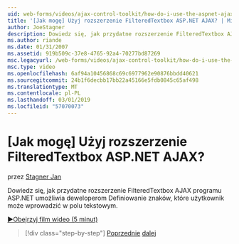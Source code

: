 ```yaml
---
uid: web-forms/videos/ajax-control-toolkit/how-do-i-use-the-aspnet-ajax-filteredtextbox-extender
title: '[Jak mogę] Użyj rozszerzenie FilteredTextbox ASP.NET AJAX? | Microsoft Docs'
author: JoeStagner
description: Dowiedz się, jak przydatne rozszerzenie FilteredTextbox AJAX programu ASP.NET umożliwia deweloperom Definiowanie znaków, które użytkownik może wprowadzić w polu tekstowym.
ms.author: riande
ms.date: 01/31/2007
ms.assetid: 919b509c-37e8-4765-92a4-70277bd87269
msc.legacyurl: /web-forms/videos/ajax-control-toolkit/how-do-i-use-the-aspnet-ajax-filteredtextbox-extender
msc.type: video
ms.openlocfilehash: 6af94a10456868c69c6977962e90876bbdd40621
ms.sourcegitcommit: 24b1f6decbb17bb22a45166e5fdb0845c65af498
ms.translationtype: MT
ms.contentlocale: pl-PL
ms.lasthandoff: 03/01/2019
ms.locfileid: "57070073"
---
```

<a name="how-do-i-use-the-aspnet-ajax-filteredtextbox-extender"></a>[Jak mogę] Użyj rozszerzenie FilteredTextbox ASP.NET AJAX?
====================
przez [Stagner Jan](https://github.com/JoeStagner)

Dowiedz się, jak przydatne rozszerzenie FilteredTextbox AJAX programu ASP.NET umożliwia deweloperom Definiowanie znaków, które użytkownik może wprowadzić w polu tekstowym.

[&#9654;Obejrzyj film wideo (5 minut)](https://channel9.msdn.com/Blogs/ASP-NET-Site-Videos/how-do-i-use-the-aspnet-ajax-filteredtextbox-extender)

> [!div class="step-by-step"]
> [Poprzednie](how-do-i-use-the-aspnet-ajax-dynamicpopulate-extender.md)
> [dalej](how-do-i-use-the-aspnet-ajax-hovermenu-extender.md)
